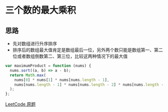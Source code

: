 # 三个数的最大乘积

## 思路

* 先对数组进行升序排序
* 排序后的数组最大值肯定是数组最后一位，另外两个数只能是数组第一、第二位或者数组倒数第二、第三位，比较这两种情况下的最大值

```js
var maximumProduct = function (nums) {
  nums.sort((a, b) => a - b);
  return Math.max(
    nums[0] * nums[1] * nums[nums.length - 1],
    nums[nums.length - 1] * nums[nums.length - 2] * nums[nums.length - 3]
  );
};
```

[LeetCode 原题](https://leetcode-cn.com/problems/maximum-product-of-three-numbers/)
